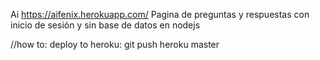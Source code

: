 Ai
https://aifenix.herokuapp.com/
Pagina de preguntas y respuestas con inicio de sesión y sin base de datos en nodejs

//how to:
deploy to heroku: git push heroku master
